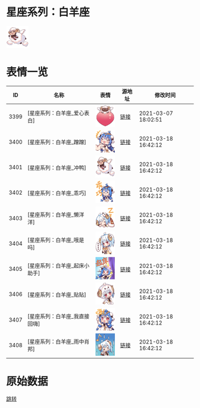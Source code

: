 # 星座系列：白羊座

<img src="./cover.png" height="60" alt="cover" />

# 表情一览

|ID|名称|表情|源地址|修改时间|
|----|----|----|----|----|
|3399|[星座系列：白羊座_爱心表白]|<img src="./pic/003399_%5B星座系列：白羊座_爱心表白%5D.png" height="60" alt="爱心表白"/>|[链接](http://i0.hdslb.com/bfs/emote/05ddf965d9a38348d84e49fd2982769346cd7378.png)|2021-03-07 18:02:51|
|3400|[星座系列：白羊座_蹭蹭]|<img src="./pic/003400_%5B星座系列：白羊座_蹭蹭%5D.png" height="60" alt="蹭蹭"/>|[链接](http://i0.hdslb.com/bfs/emote/df1e8c8857051fe19c669b596ae5ec1f6a921be6.png)|2021-03-18 16:42:12|
|3401|[星座系列：白羊座_冲鸭]|<img src="./pic/003401_%5B星座系列：白羊座_冲鸭%5D.png" height="60" alt="冲鸭"/>|[链接](http://i0.hdslb.com/bfs/emote/b61ce516831b09312c151a53161e71a08bb1632d.png)|2021-03-18 16:42:12|
|3402|[星座系列：白羊座_乖巧]|<img src="./pic/003402_%5B星座系列：白羊座_乖巧%5D.png" height="60" alt="乖巧"/>|[链接](http://i0.hdslb.com/bfs/emote/821eb15b0ccc106db2df48c4ac083394ee58c5fa.png)|2021-03-18 16:42:12|
|3403|[星座系列：白羊座_懒洋洋]|<img src="./pic/003403_%5B星座系列：白羊座_懒洋洋%5D.png" height="60" alt="懒洋洋"/>|[链接](http://i0.hdslb.com/bfs/emote/7b6545d56dce44dde6596b7b61b48a89ad98b508.png)|2021-03-18 16:42:12|
|3404|[星座系列：白羊座_哦是吗]|<img src="./pic/003404_%5B星座系列：白羊座_哦是吗%5D.png" height="60" alt="哦是吗"/>|[链接](http://i0.hdslb.com/bfs/emote/82adff8481b23b14aed634f3084afe60445d4bb9.png)|2021-03-18 16:42:12|
|3405|[星座系列：白羊座_起床小助手]|<img src="./pic/003405_%5B星座系列：白羊座_起床小助手%5D.png" height="60" alt="起床小助手"/>|[链接](http://i0.hdslb.com/bfs/emote/95d9a8d9e6a3b3b07a104e24c3a377c4c40789ba.png)|2021-03-18 16:42:12|
|3406|[星座系列：白羊座_贴贴]|<img src="./pic/003406_%5B星座系列：白羊座_贴贴%5D.png" height="60" alt="贴贴"/>|[链接](http://i0.hdslb.com/bfs/emote/40aa4126657c55b811d6a2074840a3ab285c49c5.png)|2021-03-18 16:42:12|
|3407|[星座系列：白羊座_我直接回嗨]|<img src="./pic/003407_%5B星座系列：白羊座_我直接回嗨%5D.png" height="60" alt="我直接回嗨"/>|[链接](http://i0.hdslb.com/bfs/emote/8562e9127bb47203e3b579bdf272e846f15aed23.png)|2021-03-18 16:42:12|
|3408|[星座系列：白羊座_雨中肖邦]|<img src="./pic/003408_%5B星座系列：白羊座_雨中肖邦%5D.png" height="60" alt="雨中肖邦"/>|[链接](http://i0.hdslb.com/bfs/emote/e14d02451313018c2b9711ea2d103840b0a92276.png)|2021-03-18 16:42:12|

# 原始数据

[跳转](./raw.json)

